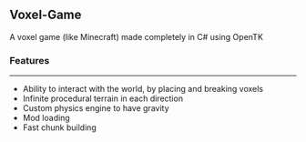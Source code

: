 Voxel-Game
---

A voxel game (like Minecraft) made completely in C# using OpenTK

### Features

---

- Ability to interact with the world, by placing and breaking voxels
- Infinite procedural terrain in each direction
- Custom physics engine to have gravity
- Mod loading
- Fast chunk building